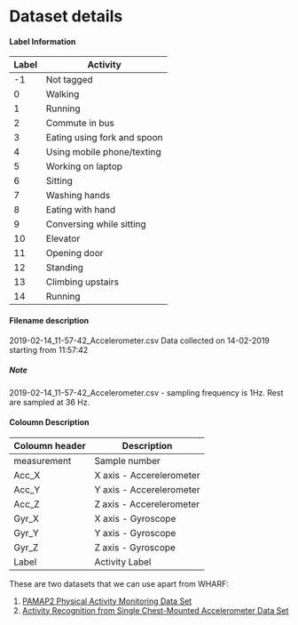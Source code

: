 # Dataset details 

#### Label Information
| Label | Activity |
| --- | --- |
| -1 | Not tagged |
| 0 | Walking |
| 1 | Running |
| 2 | Commute in bus |
| 3 | Eating using fork and spoon |
| 4 | Using mobile phone/texting |
| 5 | Working on laptop |
| 6 | Sitting |
| 7 | Washing hands|
| 8 | Eating with hand |
| 9 | Conversing while sitting |
| 10 | Elevator |
| 11 | Opening door |
| 12 | Standing |
| 13 | Climbing upstairs |
| 14 | Running |

#### Filename description
2019-02-14_11-57-42_Accelerometer.csv 
Data collected on 14-02-2019 starting from 11:57:42 

##### Note 
2019-02-14_11-57-42_Accelerometer.csv - sampling frequency is 1Hz. Rest are sampled at 36 Hz.

#### Coloumn Description 
| Coloumn header| Description |
| --- | --- |
| measurement | Sample number |
| Acc_X | X axis - Accerelerometer |
| Acc_Y | Y axis - Accerelerometer |
| Acc_Z | Z axis - Accerelerometer |
| Gyr_X | X axis - Gyroscope |
| Gyr_Y | Y axis - Gyroscope |
| Gyr_Z | Z axis - Gyroscope |
| Label | Activity Label|

These are two datasets that we can use apart from WHARF:

1. [PAMAP2 Physical Activity Monitoring Data Set](http://archive.ics.uci.edu/ml/datasets/pamap2+physical+activity+monitoring)
1. [Activity Recognition from Single Chest-Mounted Accelerometer Data Set](https://archive.ics.uci.edu/ml/datasets/Activity+Recognition+from+Single+Chest-Mounted+Accelerometer)
